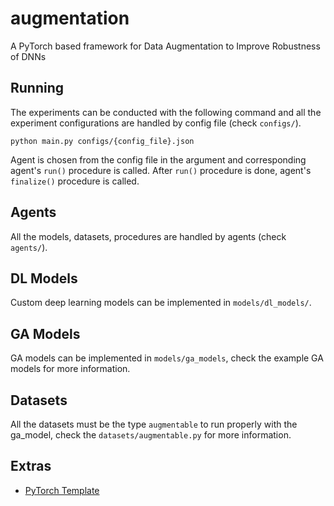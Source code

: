 # augmentation
A PyTorch based framework for Data Augmentation to Improve Robustness of DNNs

## Running
The experiments can be conducted with the following command and all the experiment configurations are handled by config file (check `configs/`).
```
python main.py configs/{config_file}.json
```
Agent is chosen from the config file in the argument and corresponding agent's `run()` procedure is called.
After `run()` procedure is done, agent's `finalize()` procedure is called.

## Agents
All the models, datasets, procedures are handled by agents (check `agents/`).

## DL Models
Custom deep learning models can be implemented in `models/dl_models/`.

## GA Models
GA models can be implemented in `models/ga_models`, check the example GA models for more information.

## Datasets
All the datasets must be the type `augmentable` to run properly with the ga_model, check the `datasets/augmentable.py` for more information.

## Extras
- [PyTorch Template](https://github.com/moemen95/Pytorch-Project-Template)
